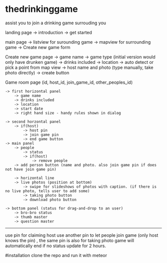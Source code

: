 # thedrinkinggame
assist you to join a drinking game surrouding you

landing page
	-> introduction
	-> get started

main page
	-> listview for surounding game
	-> mapview for surrounding game
	-> Create new game form

Create new game page
	-> game name
	-> game type (initial version would only have drunken game)
	-> drinks included
	-> location
		-> auto detect or pick a point from map view
	-> host name and photo (type manually, take photo directly)
	-> create button

Game room page (id, host_id, join_game_id, other_peoples_id)

	-> first horizontal panel
		-> game name
		-> drinks included
		-> location
		-> start date
		-> right hand size - handy rules shown in dialog

	-> second horzontal panel
		-> if(host)
			-> host pin
			-> join game pin
			-> end game button		
	-> main panel
		-> people
			-> status
			-> if(host)
				-> remove people
		-> add person button (name and photo. also join game pin if does not have join game pin)
		
		-> horizontal line
		-> live photos (position at bottom)
			-> swipe for slideshows of photos with caption. (if there is no live photo, tells user to add some)
			-> taking photo button
			-> download photo button
		
	-> bottom panel (status for drag-and-drop to an user)
		-> bro-bro status
		-> thumb master
		-> question master
		

-------
use pin for claiming host
use another pin to let people join game (only host knows the pin) , the same pin is also for taking photo
game will automatically end if no status update for 2 hours.

#installation
clone the repo and run it with meteor
